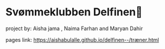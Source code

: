 # Svømmeklubben Delfinen🐬

project by: Aisha jama , Naima Farhan and Maryan Dahir

pages link: https://aishabulalle.github.io/delfinen--/træner.html
